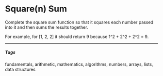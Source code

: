 # Square(n) Sum
Complete the square sum function so that it squares each number passed into it and then sums the results together.

For example, for [1, 2, 2] it should return 9 because 1^2 + 2^2 + 2^2 = 9.
<hr>
<h5>Tags</h5>
<p>fundamentals, arithmetic, mathematics, algorithms, numbers, arrays, lists, data structures</p>